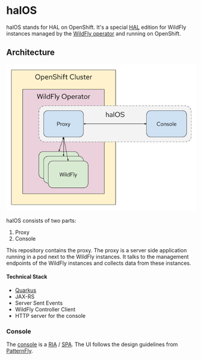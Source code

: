 # halOS

halOS stands for HAL on OpenShift. It's a special [HAL](https://hal.github.io/) edition for WildFly instances managed by the  [WildFly operator](https://github.com/wildfly/wildfly-operator) and running on OpenShift.

## Architecture

![halos](halos.png)

halOS consists of two parts:

1. Proxy
2. Console

This repository contains the proxy. The proxy is a server side application running in a pod next to the WildFly instances. It talks to the management endpoints of the WildFly instances and collects data from these instances. 

#### Technical Stack

- [Quarkus](https://quarkus.io)
- JAX-RS
- Server Sent Events
- WildFly Controller Client
- HTTP server for the console

### Console

The [console](https://github.com/hal/halos-console) is a [RIA](https://en.wikipedia.org/wiki/Rich_web_application) / [SPA](https://en.wikipedia.org/wiki/Single-page_application). The UI follows the design guidelines from [PatternFly](https://www.patternfly.org/v4/). 
